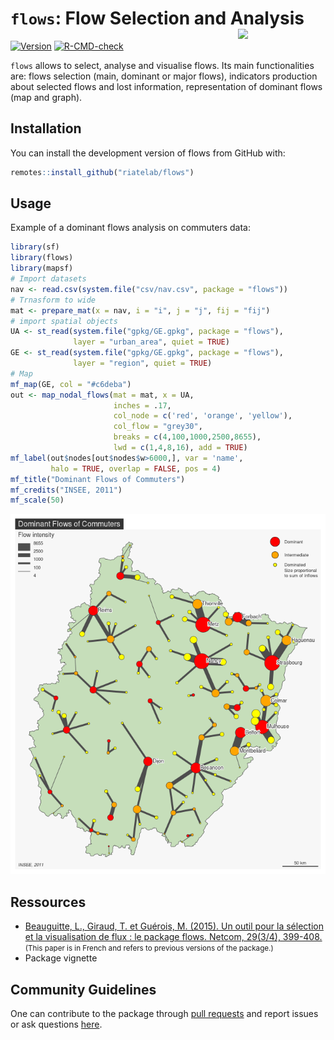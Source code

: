 
# `flows`: Flow Selection and Analysis <img src="man/figures/logo.png" align="right" width="140"/>

<!-- badges: start -->

[![Version](http://www.r-pkg.org/badges/version/flows)](https://cran.r-project.org/package=flows/)
[![R-CMD-check](https://github.com/riatelab/flows/actions/workflows/R-CMD-check.yaml/badge.svg)](https://github.com/riatelab/flows/actions/workflows/R-CMD-check.yaml)
<!-- badges: end -->

`flows` allows to select, analyse and visualise flows. Its main
functionalities are: flows selection (main, dominant or major flows),
indicators production about selected flows and lost information,
representation of dominant flows (map and graph).

## Installation

You can install the development version of flows from GitHub with:

``` r
remotes::install_github("riatelab/flows")
```

## Usage

Example of a dominant flows analysis on commuters data:

``` r
library(sf)
library(flows)
library(mapsf)
# Import datasets
nav <- read.csv(system.file("csv/nav.csv", package = "flows"))
# Trnasform to wide
mat <- prepare_mat(x = nav, i = "i", j = "j", fij = "fij")
# import spatial objects
UA <- st_read(system.file("gpkg/GE.gpkg", package = "flows"), 
              layer = "urban_area", quiet = TRUE)
GE <- st_read(system.file("gpkg/GE.gpkg", package = "flows"), 
              layer = "region", quiet = TRUE)
# Map
mf_map(GE, col = "#c6deba")
out <- map_nodal_flows(mat = mat, x = UA,
                       inches = .17,
                       col_node = c('red', 'orange', 'yellow'),
                       col_flow = "grey30",
                       breaks = c(4,100,1000,2500,8655),
                       lwd = c(1,4,8,16), add = TRUE)
mf_label(out$nodes[out$nodes$w>6000,], var = 'name',
         halo = TRUE, overlap = FALSE, pos = 4)
mf_title("Dominant Flows of Commuters")
mf_credits("INSEE, 2011")
mf_scale(50)
```

![](man/figures/unnamed-chunk-3-1.png)<!-- -->

## Ressources

- [Beauguitte, L., Giraud, T. et Guérois, M. (2015). Un outil pour la
  sélection et la visualisation de flux : le package flows. Netcom,
  29(3/4), 399-408.](https://journals.openedition.org/netcom/2134)
  <small>(This paper is in French and refers to previous versions of the
  package.)</small>
- Package vignette

## Community Guidelines

One can contribute to the package through [pull
requests](https://github.com/riatelab/flows/pulls) and report issues or
ask questions [here](https://github.com/riatelab/flows/issues).
